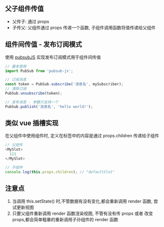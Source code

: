 ## 父子组件传值

* 父传子: 通过 props
* 子传父: 父组件通过 props 传递一个函数, 子组件调用函数将值传递给父组件



## 组件间传值 - 发布订阅模式

使用 [pubsubJS](https://github.com/mroderick/PubSubJS) 实现发布订阅模式用于组件间传值

```js
// 基本使用
import PubSub from 'pubsub-js';

// 订阅消息
const token = PubSub.subscribe('消息名', mySubscriber);
// 清除订阅
PubSub.unsubscribe(token);

// 发布消息 - 参数只支持一个
PubSub.publish('消息名', 'hello world!');
```

## 类似 vue 插槽实现

在父组件中使用组件时, 定义在标签中的内容是通过 props.children 传递给子组件

```js
// 父组件
<MySlot>
  111
</MySlot>

// 子组件
console.log(this.props.children); // "defaultSlot"
```

## 注意点

1. 当调用 this.setState() 时,不管数据有没有变化,都会重新调用 render 函数, 尝试更新视图
2. 只要父组件重新调用 render 函数渲染视图, 不管有没有传 props 或者 改变 props,都会简单粗暴的重新调用子孙组件的 render 函数

